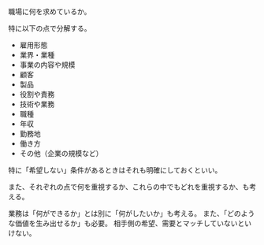 職場に何を求めているか。

特に以下の点で分解する。

- 雇用形態
- 業界・業種
- 事業の内容や規模
- 顧客
- 製品
- 役割や責務
- 技術や業務
- 職種
- 年収
- 勤務地
- 働き方
- その他（企業の規模など）

特に「希望しない」条件があるときはそれも明確にしておくといい。

また、それぞれの点で何を重視するか、これらの中でもどれを重視するか、も考える。

業務は「何ができるか」とは別に「何がしたいか」も考える。
また、「どのような価値を生み出せるか」も必要。
相手側の希望、需要とマッチしていないといけない。
